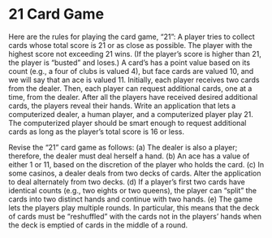 # 21 Card Game

Here are the rules for playing the card game, “21”: A player tries to collect
cards whose total score is 21 or as close as possible. The player with the highest
score not exceeding 21 wins. (If the player’s score is higher than 21, the player
is “busted” and loses.) A card’s has a point value based on its count (e.g., a
four of clubs is valued 4), but face cards are valued 10, and we will say that an
ace is valued 11.
Initially, each player receives two cards from the dealer. Then, each player can
request additional cards, one at a time, from the dealer. After all the players
have received desired additional cards, the players reveal their hands.
Write an application that lets a computerized dealer, a human player, and a
computerized player play 21. The computerized player should be smart enough
to request additional cards as long as the player’s total score is 16 or less.

Revise the “21” card game as follows:
(a) The dealer is also a player; therefore, the dealer must deal herself a hand.
(b) An ace has a value of either 1 or 11, based on the discretion of the player
who holds the card.
(c) In some casinos, a dealer deals from two decks of cards. Alter the application to deal alternately from two decks.
(d) If a player’s first two cards have identical counts (e.g., two eights or two
queens), the player can “split” the cards into two distinct hands and continue with two hands.
(e) The game lets the players play multiple rounds. In particular, this means
that the deck of cards must be “reshuffled” with the cards not in the
players’ hands when the deck is emptied of cards in the middle of a round.
